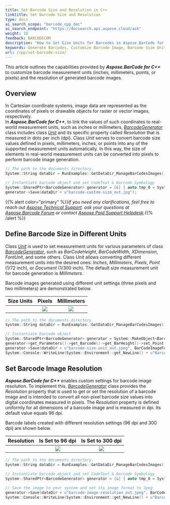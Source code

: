 ```yaml
---
title: Set Barcode Size and Resolution in C++
linktitle: Set Barcode Size and Resolution
type: docs
ai_search_scope: "barcode_cpp_doc"
ai_search_endpoint: "https://docsearch.api.aspose.cloud/ask"
weight: 10
feedback: BARCODECOM
description: "How to Set Size Units for Barcodes in Aspose.BarCode for C++"
keywords: Generate Barcodes, Customize Barcode Image, Barcode Size Units in Aspose.BarCode for C++, Work with Barcode Image in Aspose.BarCode for C++, Generate Barcodes in Aspose.BarCode, Convert Barcode Size in Aspose.Barcode
url: /cpp/set-barcode-size/
---
```


This article outlines the capabilities provided by ***Aspose.BarCode for C++*** to customize barcode measurement units (inches, millimeters, points, or pixels) and the resolution of generated barcode images.
  
## **Overview**
In Cartesian coordinate systems, image data are represented as the coordinates of pixels or drawable objects for raster or vector images, respectively.  
In ***Aspose.BarCode for C++***, to link the values of such coordinates to real-world measurement units, such as inches or millimeters, [*BarcodeGenerator*](https://reference.aspose.com/barcode/cpp/class/aspose.bar_code.generation.barcode_generator/) class includes class [*Unit*](https://reference.aspose.com/barcode/cpp/class/aspose.bar_code.generation.unit/) and its specific property called *Resolution* that is measured in dots per inch (dpi). Class *Unit* serves to convert barcode size values defined in pixels, millimeters, inches, or points into any of the supported measurement units automatically. In this way, the size of elements in real-world measurement units can be converted into pixels to perform barcode image generation.  

```cpp
// The path to the documents directory.
System::String dataDir = RunExamples::GetDataDir_ManageBarCodesImages();

// Instantiate barcode object and set CodeText & Barcode Symbology
System::SharedPtr<BarcodeGenerator> generator = [&] { auto tmp_0 = System::MakeObject<BarcodeGenerator>(EncodeTypes::Code39Standard, u"1234567890"); tmp_0->get_Parameters()->get_Barcode()->set_AutoSizeMode(AutoSizeMode::Nearest); tmp_0->get_Parameters()->get_Barcode()->get_BarCodeHeight()->set_Millimeters(50); tmp_0->get_Parameters()->get_Barcode()->get_BarCodeWidth()->set_Millimeters(120); return tmp_0; }();
generator->Save(dataDir + u"barcode-custom-size_out.jpg");
```

{{% alert color="primary" %}}*If you need any clarifications, feel free to reach out [Aspose Technical Support](/barcode/cpp/technical-support/): ask your questions at [Aspose.Barcode Forum](https://forum.aspose.com/c/barcode/13) or contact [Aspose Paid Support Helpdesk](https://helpdesk.aspose.com/).*{{% /alert %}}

## **Define Barcode Size in Different Units**
Class [*Unit*](https://reference.aspose.com/barcode/cpp/class/aspose.bar_code.generation.unit/) is used to set measurement units for various parameters of class [*BarcodeGenerator*](https://reference.aspose.com/barcode/cpp/class/aspose.bar_code.generation.barcode_generator/), such as *BarCodeHeight*, *BarCodeWidth*, *XDimension*, *FontUnit*, and some others. Class *Unit* allows converting different measurement units into the desired ones: *Inches*, *Millimeters*, *Pixels*, *Point* (1/72 inch), or *Document* (1/300 inch). The default size measurement unit for barcode generation is *Millimeters*.  
  
Barcode images generated using different unit settings (three pixels and two millimeters) are demonstrated below.
   
|Size Units|Pixels|Millimeters|
| :-: | :-: | :-: |
| |<image src="unitin3pixels.png">|<image src="unitin2millimeters.png">|
  
```cpp
// The path to the documents directory.
System::String dataDir = RunExamples::GetDataDir_ManageBarCodesImages();

// Instantiate barcode object
System::SharedPtr<BarcodeGenerator> generator = System::MakeObject<BarcodeGenerator>(EncodeTypes::Code128, u"1234567"); 
generator->get_Parameters()->get_Barcode()->get_BarHeight()->set_Point(3.0f);
generator->Save(dataDir + u"barcode-size-unit_out.jpeg", BarCodeImageFormat::Jpeg);
System::Console::WriteLine(System::Environment::get_NewLine() + u"Barcode saved at " + dataDir);
```

## **Set Barcode Image Resolution**
***Aspose.BarCode for C++*** enables custom settings for barcode image resolution. To implement this, [*BarcodeGenerator*](https://reference.aspose.com/barcode/cpp/class/aspose.bar_code.generation.barcode_generator/) class provides the *Resolution* property that is used to get or set the resolution of a barcode image and is intended to convert all non-pixel barcode size values into digital coordinates measured in pixels. The *Resolution* property is defined uniformly for all dimensions of a barcode image and is measured in dpi. Its default value equals 96 dpi.  
  
Barcode labels created with different resolution settings (96 dpi and 300 dpi) are shown below.
  
|Resolution|Is Set to 96 dpi|Is Set to 300 dpi|
| :-: | :-: | :-: |
| |<image src="unitin1millimeterresolution96.png">|<image src="unitin1millimeterresolution300.png">|
  
```cpp
// The path to the documents directory.
System::String dataDir = RunExamples::GetDataDir_ManageBarCodesImages();

// Instantiate barcode object and set CodeText & Barcode Symbology
System::SharedPtr<BarcodeGenerator> generator = [&] { auto tmp_0 = System::MakeObject<BarcodeGenerator>(EncodeTypes::Code128, u"1234567"); tmp_0->get_Parameters()->set_Resolution(400.f); return tmp_0; }();

// Save the image to your system and set its image format to Jpeg
generator->Save(dataDir + u"barcode-image-resolution_out.jpeg", BarCodeImageFormat::Jpeg);
System::Console::WriteLine(System::Environment::get_NewLine() + u"Barcode saved at " + dataDir);
```  
